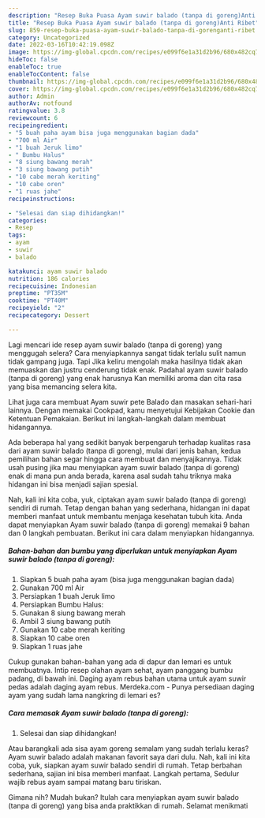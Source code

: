 ```yaml
---
description: "Resep Buka Puasa Ayam suwir balado (tanpa di goreng)Anti Ribet"
title: "Resep Buka Puasa Ayam suwir balado (tanpa di goreng)Anti Ribet"
slug: 859-resep-buka-puasa-ayam-suwir-balado-tanpa-di-gorenganti-ribet
category: Uncategorized
date: 2022-03-16T10:42:19.098Z
image: https://img-global.cpcdn.com/recipes/e099f6e1a31d2b96/680x482cq70/ayam-suwir-balado-tanpa-di-goreng-foto-resep-utama.jpg
hideToc: false
enableToc: true
enableTocContent: false
thumbnail: https://img-global.cpcdn.com/recipes/e099f6e1a31d2b96/680x482cq70/ayam-suwir-balado-tanpa-di-goreng-foto-resep-utama.jpg
cover: https://img-global.cpcdn.com/recipes/e099f6e1a31d2b96/680x482cq70/ayam-suwir-balado-tanpa-di-goreng-foto-resep-utama.jpg
author: Admin
authorAv: notfound
ratingvalue: 3.8
reviewcount: 6
recipeingredient:
- "5 buah paha ayam bisa juga menggunakan bagian dada"
- "700 ml Air"
- "1 buah Jeruk limo"
- " Bumbu Halus"
- "8 siung bawang merah"
- "3 siung bawang putih"
- "10 cabe merah keriting"
- "10 cabe oren"
- "1 ruas jahe"
recipeinstructions:

- "Selesai dan siap dihidangkan!"
categories:
- Resep
tags:
- ayam
- suwir
- balado

katakunci: ayam suwir balado 
nutrition: 186 calories
recipecuisine: Indonesian
preptime: "PT35M"
cooktime: "PT40M"
recipeyield: "2"
recipecategory: Dessert

---
```



Lagi mencari ide resep ayam suwir balado (tanpa di goreng) yang menggugah selera? Cara menyiapkannya sangat tidak terlalu sulit namun tidak gampang juga. Tapi Jika keliru mengolah maka hasilnya tidak akan memuaskan dan justru cenderung tidak enak. Padahal ayam suwir balado (tanpa di goreng) yang enak harusnya Kan memiliki aroma dan cita rasa yang bisa memancing selera kita.


Lihat juga cara membuat Ayam suwir pete Balado dan masakan sehari-hari lainnya. Dengan memakai Cookpad, kamu menyetujui Kebijakan Cookie dan Ketentuan Pemakaian. Berikut ini langkah-langkah dalam membuat hidangannya.

Ada beberapa hal yang sedikit banyak berpengaruh terhadap kualitas rasa dari ayam suwir balado (tanpa di goreng), mulai dari jenis bahan, kedua pemilihan bahan segar hingga cara membuat dan menyajikannya. Tidak usah pusing jika mau menyiapkan ayam suwir balado (tanpa di goreng) enak di mana pun anda berada, karena asal sudah tahu triknya maka hidangan ini bisa menjadi sajian spesial.


Nah, kali ini kita coba, yuk, ciptakan ayam suwir balado (tanpa di goreng) sendiri di rumah. Tetap dengan bahan yang sederhana, hidangan ini dapat memberi manfaat untuk membantu menjaga kesehatan tubuh kita. Anda dapat menyiapkan Ayam suwir balado (tanpa di goreng) memakai 9 bahan dan 0 langkah pembuatan. Berikut ini cara dalam menyiapkan hidangannya.

<!--inarticleads1-->

##### Bahan-bahan dan bumbu yang diperlukan untuk menyiapkan Ayam suwir balado (tanpa di goreng):

1. Siapkan 5 buah paha ayam (bisa juga menggunakan bagian dada)
1. Gunakan 700 ml Air
1. Persiapkan 1 buah Jeruk limo
1. Persiapkan  Bumbu Halus:
1. Gunakan 8 siung bawang merah
1. Ambil 3 siung bawang putih
1. Gunakan 10 cabe merah keriting
1. Siapkan 10 cabe oren
1. Siapkan 1 ruas jahe


Cukup gunakan bahan-bahan yang ada di dapur dan lemari es untuk membuatnya. Intip resep olahan ayam sehat, ayam panggang bumbu padang, di bawah ini. Daging ayam rebus bahan utama untuk ayam suwir pedas adalah daging ayam rebus. Merdeka.com - Punya persediaan daging ayam yang sudah lama nangkring di lemari es? 

<!--inarticleads2-->

##### Cara memasak Ayam suwir balado (tanpa di goreng):


1. Selesai dan siap dihidangkan!

Atau barangkali ada sisa ayam goreng semalam yang sudah terlalu keras? Ayam suwir balado adalah makanan favorit saya dari dulu. Nah, kali ini kita coba, yuk, siapkan ayam suwir balado sendiri di rumah. Tetap berbahan sederhana, sajian ini bisa memberi manfaat. Langkah pertama, Sedulur wajib rebus ayam sampai matang baru tiriskan. 

Gimana nih? Mudah bukan? Itulah cara menyiapkan ayam suwir balado (tanpa di goreng) yang bisa anda praktikkan di rumah. Selamat menikmati
